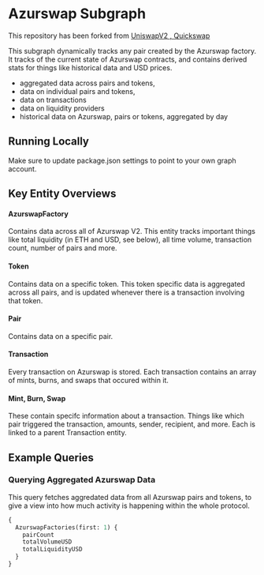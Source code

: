 # Azurswap Subgraph

This repository has been forked from [UniswapV2 , Quickswap]()

This subgraph dynamically tracks any pair created by the Azurswap factory. It tracks of the current state of Azurswap contracts, and contains derived stats for things like historical data and USD prices.

- aggregated data across pairs and tokens,
- data on individual pairs and tokens,
- data on transactions
- data on liquidity providers
- historical data on Azurswap, pairs or tokens, aggregated by day

## Running Locally

Make sure to update package.json settings to point to your own graph account.

## Key Entity Overviews

#### AzurswapFactory

Contains data across all of Azurswap V2. This entity tracks important things like total liquidity (in ETH and USD, see below), all time volume, transaction count, number of pairs and more.

#### Token

Contains data on a specific token. This token specific data is aggregated across all pairs, and is updated whenever there is a transaction involving that token.

#### Pair

Contains data on a specific pair.

#### Transaction

Every transaction on Azurswap is stored. Each transaction contains an array of mints, burns, and swaps that occured within it.

#### Mint, Burn, Swap

These contain specifc information about a transaction. Things like which pair triggered the transaction, amounts, sender, recipient, and more. Each is linked to a parent Transaction entity.

## Example Queries

### Querying Aggregated Azurswap Data

This query fetches aggredated data from all Azurswap pairs and tokens, to give a view into how much activity is happening within the whole protocol.

```graphql
{
  AzurswapFactories(first: 1) {
    pairCount
    totalVolumeUSD
    totalLiquidityUSD
  }
}
```
